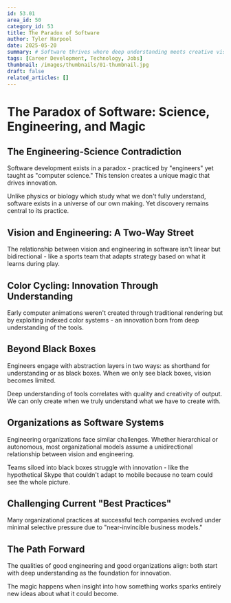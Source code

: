 ```yaml
---
id: 53.01
area_id: 50
category_id: 53
title: The Paradox of Software
author: Tyler Harpool
date: 2025-05-20
summary: # Software thrives where deep understanding meets creative vision, just as a championship team succeeds when fundamentals and innovation converge.​​​​​​​​​​​​​​​​
tags: [Career Development, Technology, Jobs]
thumbnail: /images/thumbnails/01-thumbnail.jpg
draft: false
related_articles: []
---
```


# The Paradox of Software: Science, Engineering, and Magic

## The Engineering-Science Contradiction

Software development exists in a paradox - practiced by "engineers" yet taught as "computer science." This tension creates a unique magic that drives innovation.

Unlike physics or biology which study what we don't fully understand, software exists in a universe of our own making. Yet discovery remains central to its practice.

## Vision and Engineering: A Two-Way Street

The relationship between vision and engineering in software isn't linear but bidirectional - like a sports team that adapts strategy based on what it learns during play.

## Color Cycling: Innovation Through Understanding

Early computer animations weren't created through traditional rendering but by exploiting indexed color systems - an innovation born from deep understanding of the tools.

## Beyond Black Boxes

Engineers engage with abstraction layers in two ways: as shorthand for understanding or as black boxes. When we only see black boxes, vision becomes limited.

Deep understanding of tools correlates with quality and creativity of output. We can only create when we truly understand what we have to create with.

## Organizations as Software Systems

Engineering organizations face similar challenges. Whether hierarchical or autonomous, most organizational models assume a unidirectional relationship between vision and engineering.

Teams siloed into black boxes struggle with innovation - like the hypothetical Skype that couldn't adapt to mobile because no team could see the whole picture.

## Challenging Current "Best Practices"

Many organizational practices at successful tech companies evolved under minimal selective pressure due to "near-invincible business models."

## The Path Forward

The qualities of good engineering and good organizations align: both start with deep understanding as the foundation for innovation.

The magic happens when insight into how something works sparks entirely new ideas about what it could become.
